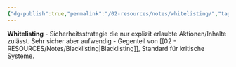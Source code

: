```yaml
---
{"dg-publish":true,"permalink":"/02-resources/notes/whitelisting/","tags":["sicherheit/strategie","filter/erlauben","it-sicherheit"],"noteIcon":"","updated":"2025-09-05T10:12:32.715+02:00"}
---
```



**Whitelisting** - Sicherheitsstrategie die nur explizit erlaubte Aktionen/Inhalte zulässt.
Sehr sicher aber aufwendig - Gegenteil von [[02 - RESOURCES/Notes/Blacklisting\|Blacklisting]], Standard für kritische Systeme.